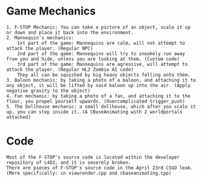 # Game Mechanics

	1. F-STOP Mechanic: You can take a picture of an object, scale it up or down and place it back into the environment.
	2. Mannequin's mechanics:
		1st part of the game: Mannequins are calm, will not attempt to attack the player. (Regular NPC)
		2nd part of the game: Mannequins will try to sneakely run away from you and hide, unless you are looking at them. (Custom code)
		3rd part of the game: Mannequins are agressive, will attempt to attack the player. (Regular HL2 Zombie AI code)
		They all can be squished by big heavy objects falling onto them.
	3. Baloon mechanic: by taking a photo of a baloon, and attaching it to any object, it will be lifted by said baloon up into the air. (Apply negative gravity to the object)
	4. Fan mechanic: by taking a photo of a fan, and attaching it to the floor, you propel yourself upwards. (Overcomplicated trigger_push)
	5. The Dollhouse mechanic: a small dollhouse, which after you scale it up, you can step inside it. (A CBaseAnimating with 2 worldportals attached)
# Code 

	Most of the F-STOP's source code is located within the developer repository of L4D2, and it is severely broken.
	There are pieces of F-STOP's source code in the April 23rd CSGO leak. (More specifically: in viewrender.cpp and cbaseanimating.cpp)
